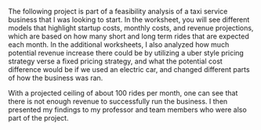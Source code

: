 The following project is part of a feasibility analysis of a taxi service business that I was looking to start. In the worksheet, you will see different models that highlight startup costs, monthly costs, and revenue projections, which are based on how many short and long term rides that are expected each month. In the additional worksheets, I also analyzed how much  potential revenue increase there could be by utilizing a uber style pricing strategy verse a fixed pricing strategy, and what the potential cost difference would be if we used an electric car, and changed different parts of how the business was ran. 

With a projected ceiling of about 100 rides per month, one can see that there is not enough revenue to successfully run the business. I then presented my findings to my professor and team members who were also part of the project. 
